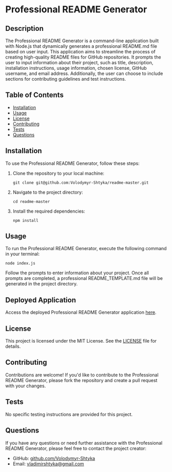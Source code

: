 # Professional README Generator

## Description

The Professional README Generator is a command-line application built with Node.js that dynamically generates a
professional README.md file based on user input. This application aims to streamline the process of creating
high-quality README files for GitHub repositories. It prompts the user to input information about their project, such as
title, description, installation instructions, usage information, chosen license, GitHub username, and email address.
Additionally, the user can choose to include sections for contributing guidelines and test instructions.

## Table of Contents

- [Installation](#installation)
- [Usage](#usage)
- [License](#license)
- [Contributing](#contributing)
- [Tests](#tests)
- [Questions](#questions)

## Installation

To use the Professional README Generator, follow these steps:

1. Clone the repository to your local machine:
    ```
    git clone git@github.com:Volodymyr-Shtyka/readme-master.git
    ```

2. Navigate to the project directory:
    ```
    cd readme-master
    ```

3. Install the required dependencies:
    ```
    npm install
    ```

## Usage

To run the Professional README Generator, execute the following command in your terminal:

```
node index.js
```

Follow the prompts to enter information about your project. Once all prompts are completed, a professional
README_TEMPLATE.md file will be generated in the project directory.

## Deployed Application

Access the deployed Professional README Generator application [here](https://volodymyr-shtyka.github.io/readme-master/).

## License

This project is licensed under the MIT License. See the [LICENSE](LICENSE) file for details.

## Contributing

Contributions are welcome! If you'd like to contribute to the Professional README Generator, please fork the repository
and create a pull request with your changes.

## Tests

No specific testing instructions are provided for this project.

## Questions

If you have any questions or need further assistance with the Professional README Generator, please feel free to contact
the project creator:

- GitHub: [github.com/Volodymyr-Shtyka](https://github.com/Volodymyr-Shtyka)
- Email: vladimirshtyka@gmail.com
